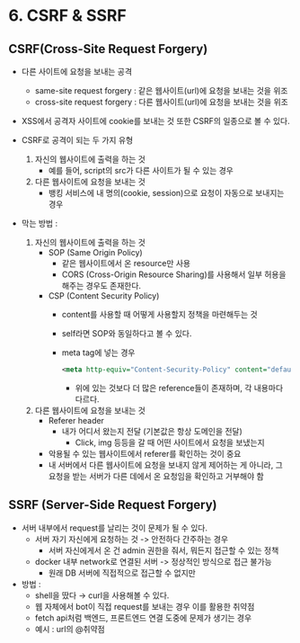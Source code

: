 # 6. CSRF & SSRF

## CSRF(Cross-Site Request Forgery)

- 다른 사이트에 요청을 보내는 공격
    - same-site request forgery : 같은 웹사이트(url)에 요청을 보내는 것을 위조
    - cross-site request forgery : 다른 웹사이트(url)에 요청을 보내는 것을 위조
- XSS에서 공격자 사이트에 cookie를 보내는 것 또한 CSRF의 일종으로 볼 수 있다.

- CSRF로 공격이 되는 두 가지 유형
    1. 자신의 웹사이트에 출력을 하는 것
        - 예를 들어, script의 src가 다른 사이트가 될 수 있는 경우
    2. 다른 웹사이트에 요청을 보내는 것
        - 뱅킹 서비스에 내 명의(cookie, session)으로 요청이 자동으로 보내지는 경우
- 막는 방법 :
    1. 자신의 웹사이트에 출력을 하는 것
        - SOP (Same Origin Policy)
            - 같은 웹사이트에서 온 resource만 사용
            - CORS (Cross-Origin Resource Sharing)를 사용해서 일부 허용을 해주는 경우도 존재한다.
        - CSP (Content Security Policy)
            - content를 사용할 때 어떻게 사용할지 정책을 마련해두는 것
            - self라면 SOP와 동일하다고 볼 수 있다.
            - meta tag에 넣는 경우
                
                ```xml
                <meta http-equiv="Content-Security-Policy" content="default-src 'self'; img-src https://*; child-src 'none';">
                ```
                
                - 위에 있는 것보다 더 많은 reference들이 존재하며, 각 내용마다 다르다.
    2. 다른 웹사이트에 요청을 보내는 것
        - Referer header
            - 내가 어디서 왔는지 전달 (기본값은 항상 도메인을 전달)
                - Click, img 등등을 갈 때 어떤 사이트에서 요청을 보냈는지
        - 악용될 수 있는 웹사이트에서 referer를 확인하는 것이 중요
        - 내 서버에서 다른 웹사이트에 요청을 보내지 않게 제어하는 게 아니라, 그 요청을 받는 서버가 다른 데에서 온 요청임을 확인하고 거부해야 함

## SSRF (Server-Side Request Forgery)

- 서버 내부에서 request를 날리는 것이 문제가 될 수 있다.
    - 서버 자기 자신에게 요청하는 것 -> 안전하다 간주하는 경우
        - 서버 자신에게서 온 건 admin 권한을 줘서, 뭐든지 접근할 수 있는 정책
    - docker 내부 network로 연결된 서버 -> 정상적인 방식으로 접근 불가능
        - 원래 DB 서버에 직접적으로 접근할 수 없지만
- 방법 :
    - shell을 땄다 → curl을 사용해볼 수 있다.
    - 웹 자체에서 bot이 직접 request를 보내는 경우 이를 활용한 취약점
    - fetch api처럼 백엔드, 프론트엔드 연결 도중에 문제가 생기는 경우
    - 예시 : url의 @취약점